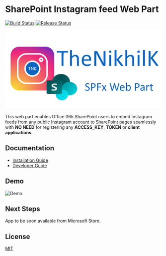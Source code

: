 # SharePoint Instagram feed Web Part

[![Build Status](https://dev.azure.com/TheNikhilK/TheNikhilK/_apis/build/status/SharePoint%20Instagram%20Web%20Part?branchName=master)](https://dev.azure.com/TheNikhilK/TheNikhilK/_build/latest?definitionId=3&branchName=master) [![Release Status](https://vsrm.dev.azure.com/TheNikhilK/_apis/public/Release/badge/bb0a4e04-afca-4551-8acd-9a8a4ee21621/3/3)](https://vsrm.dev.azure.com/TheNikhilK/_apis/public/Release/badge/bb0a4e04-afca-4551-8acd-9a8a4ee21621/3/3)

![Logo](documentation/assets/tnk-sp-ig-feed.png "Logo")

This web part enables Office 365 SharePoint users to embed Instagram feeds from any public Instagram account to SharePoint pages seamlessly with **NO NEED** for registering any **ACCESS_KEY**, **TOKEN** or **client applications**.

## Documentation

- [Installation Guide](documentation/installation-guide.md "Installation Guide")
- [Developer Guide](documentation/developer-guide.md "Developer Guide")

## Demo

![Demo](documentation/assets/demo.gif "Demo")

## Next Steps

App to be soon available from Microsoft Store.

## License

[MIT](LICENSE)
